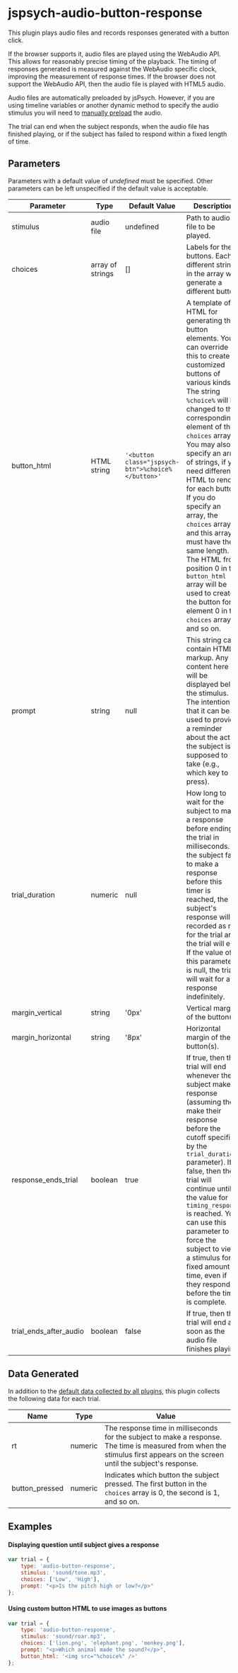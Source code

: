 # jspsych-audio-button-response

This plugin plays audio files and records responses generated with a button click.

If the browser supports it, audio files are played using the WebAudio API. This allows for reasonably precise timing of the playback. The timing of responses generated is measured against the WebAudio specific clock, improving the measurement of response times. If the browser does not support the WebAudio API, then the audio file is played with HTML5 audio. 

Audio files are automatically preloaded by jsPsych. However, if you are using timeline variables or another dynamic method to specify the audio stimulus you will need to [manually preload](/overview/media-preloading/#manual-preloading) the audio.

The trial can end when the subject responds, when the audio file has finished playing, or if the subject has failed to respond within a fixed length of time.

## Parameters

Parameters with a default value of *undefined* must be specified. Other parameters can be left unspecified if the default value is acceptable.

Parameter | Type | Default Value | Description
----------|------|---------------|------------
stimulus | audio file | undefined | Path to audio file to be played.
choices | array of strings | [] | Labels for the buttons. Each different string in the array will generate a different button.
button_html | HTML string | `'<button class="jspsych-btn">%choice%</button>'` | A template of HTML for generating the button elements. You can override this to create customized buttons of various kinds. The string `%choice%` will be changed to the corresponding element of the `choices` array. You may also specify an array of strings, if you need different HTML to render for each button. If you do specify an array, the `choices` array and this array must have the same length. The HTML from position 0 in the `button_html` array will be used to create the button for element 0 in the `choices` array, and so on.
prompt | string | null | This string can contain HTML markup. Any content here will be displayed below the stimulus. The intention is that it can be used to provide a reminder about the action the subject is supposed to take (e.g., which key to press).
trial_duration | numeric | null | How long to wait for the subject to make a response before ending the trial in milliseconds. If the subject fails to make a response before this timer is reached, the subject's response will be recorded as null for the trial and the trial will end. If the value of this parameter is null, the trial will wait for a response indefinitely.
margin_vertical | string | '0px' | Vertical margin of the button(s).
margin_horizontal | string | '8px' | Horizontal margin of the button(s).
response_ends_trial | boolean | true | If true, then the trial will end whenever the subject makes a response (assuming they make their response before the cutoff specified by the `trial_duration` parameter). If false, then the trial will continue until the value for `timing_response` is reached. You can use this parameter to force the subject to view a stimulus for a fixed amount of time, even if they respond before the time is complete.
trial_ends_after_audio | boolean | false | If true, then the trial will end as soon as the audio file finishes playing.

## Data Generated

In addition to the [default data collected by all plugins](overview#datacollectedbyplugins), this plugin collects the following data for each trial.

Name | Type | Value
-----|------|------
rt | numeric | The response time in milliseconds for the subject to make a response. The time is measured from when the stimulus first appears on the screen until the subject's response.
button_pressed | numeric | Indicates which button the subject pressed. The first button in the `choices` array is 0, the second is 1, and so on.

## Examples

#### Displaying question until subject gives a response

```javascript
var trial = {
	type: 'audio-button-response',
	stimulus: 'sound/tone.mp3',
	choices: ['Low', 'High'],
	prompt: "<p>Is the pitch high or low?</p>"
};
```

#### Using custom button HTML to use images as buttons

```javascript
var trial = {
	type: 'audio-button-response',
	stimulus: 'sound/roar.mp3',
	choices: ['lion.png', 'elephant.png', 'monkey.png'],
	prompt: "<p>Which animal made the sound?</p>",
	button_html: '<img src="%choice%" />'
};
```
